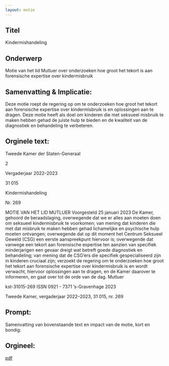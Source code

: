 ```yaml
---
layout: motie
---
```

## Titel
Kindermishandeling
## Onderwerp
Motie van het lid Mutluer over onderzoeken hoe groot het tekort is aan forensische expertise over kindermisbruik 
## Samenvatting & Implicatie:

Deze motie roept de regering op om te onderzoeken hoe groot het tekort aan forensische expertise over kindermisbruik is en oplossingen aan te dragen. Deze motie heeft als doel om kinderen die met seksueel misbruik te maken hebben gehad de juiste hulp te bieden en de kwaliteit van de diagnostiek en behandeling te verbeteren.
## Orginele text:


Tweede Kamer der Staten-Generaal

2

Vergaderjaar 2022–2023

31 015

Kindermishandeling

Nr. 269

MOTIE VAN HET LID MUTLUER
Voorgesteld 25 januari 2023
De Kamer,
gehoord de beraadslaging,
overwegende dat we er alles aan moeten doen om seksueel kindermisbruik te voorkomen;
van mening dat kinderen die met dat misbruik te maken hebben gehad
lichamelijke en psychische hulp moeten ontvangen;
overwegende dat op dit moment het Centrum Seksueel Geweld (CSG) een
eerste aanspreekpunt hiervoor is;
overwegende dat vanwege een tekort aan forensische expertise ten
aanzien van specifiek minderjarigen een gevaar dreigt wat betreft goede
diagnostiek en behandeling;
van mening dat de CSG’ers die specifiek gespecialiseerd zijn in kinderen
cruciaal zijn;
verzoekt de regering om te onderzoeken hoe groot het tekort aan
forensische expertise over kindermisbruik is en wordt verwacht, hiervoor
oplossingen aan te dragen, en de Kamer daarover te informeren,
en gaat over tot de orde van de dag.
Mutluer

kst-31015-269
ISSN 0921 - 7371
’s-Gravenhage 2023

Tweede Kamer, vergaderjaar 2022–2023, 31 015, nr. 269


## Prompt:
Samenvatting van bovenstaande text en impact van de motie, kort en bondig:

## Orgineel:
[pdf](https://gegevensmagazijn.tweedekamer.nl/OData/v4/2.0/Document(f1776c43-af6a-4ad5-905a-fbab152de0a1)/resource)
